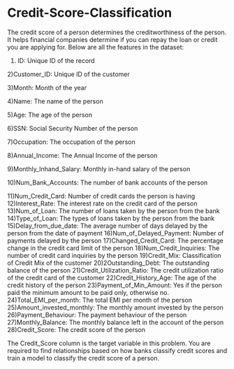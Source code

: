 # Credit-Score-Classification
The credit score of a person determines the creditworthiness of the person. It helps financial companies determine if you can repay the loan or credit you are applying for.
Below are all the features in the dataset:
1) ID: Unique ID of the record
 
2)Customer_ID: Unique ID of the customer

3)Month: Month of the year

4)Name: The name of the person

5)Age: The age of the person

6)SSN: Social Security Number of the person

7)Occupation: The occupation of the person

8)Annual_Income: The Annual Income of the person

9)Monthly_Inhand_Salary: Monthly in-hand salary of the person

10)Num_Bank_Accounts: The number of bank accounts of the person

11)Num_Credit_Card: Number of credit cards the person is having
12)Interest_Rate: The interest rate on the credit card of the person
13)Num_of_Loan: The number of loans taken by the person from the bank
14)Type_of_Loan: The types of loans taken by the person from the bank
15)Delay_from_due_date: The average number of days delayed by the person from the date of payment
16)Num_of_Delayed_Payment: Number of payments delayed by the person
17)Changed_Credit_Card: The percentage change in the credit card limit of the person
18)Num_Credit_Inquiries: The number of credit card inquiries by the person
19)Credit_Mix: Classification of Credit Mix of the customer
20)2Outstanding_Debt: The outstanding balance of the person
21)Credit_Utilization_Ratio: The credit utilization ratio of the credit card of the customer
22)Credit_History_Age: The age of the credit history of the person
23)Payment_of_Min_Amount: Yes if the person paid the minimum amount to be paid only, otherwise no.
24)Total_EMI_per_month: The total EMI per month of the person
25)Amount_invested_monthly: The monthly amount invested by the person
26)Payment_Behaviour: The payment behaviour of the person
27)Monthly_Balance: The monthly balance left in the account of the person
28)Credit_Score: The credit score of the person

The Credit_Score column is the target variable in this problem. You are required to find relationships based on how banks classify credit scores and train a model to classify the credit score of a person.
